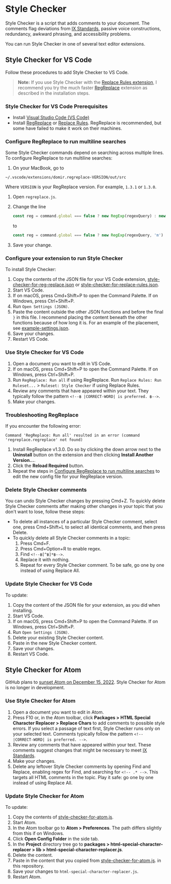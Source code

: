 # Style Checker

Style Checker is a script that adds comments to your document.
The comments flag deviations from
[IX Standards](https://confluence.eng.vmware.com/display/public/IXCS/IX+Content+Standards),
passive voice constructions, redundancy, awkward phrasing, and accessibility problems.

You can run Style Checker in one of several text editor extensions.

## Style Checker for VS Code

Follow these procedures to add Style Checker to VS Code.

> **Note:** If you use Style Checker with the [Replace Rules extension](https://marketplace.visualstudio.com/items?itemName=bhughes339.replacerules),
> I recommend you try the much faster
> [RegReplace](https://marketplace.visualstudio.com/items?itemName=DomiR.regreplace) extension as
> described in the installation steps.

### Style Checker for VS Code Prerequisites

- Install [Visual Studio Code (VS Code)](https://code.visualstudio.com/download)
- Install [RegReplace](https://marketplace.visualstudio.com/items?itemName=DomiR.regreplace) or
  [Replace Rules](https://marketplace.visualstudio.com/items?itemName=bhughes339.replacerules).
  RegReplace is recommended, but some have failed to make it work on their machines.

### <a id="multiline"></a> Configure RegReplace to run multiline searches

Some Style Checker commands depend on searching across multiple lines.
To configure RegReplace to run multiline searches:

1. On your MacBook, go to 

  ```console
  ~/.vscode/extensions/domir.regreplace-VERSION/out/src
  ```
  
  Where `VERSION` is your RegReplace version. For example, `1.3.1` or `1.3.0`.
   
1. Open `regreplace.js`.
1. Change the line

    ```js
    const reg = command.global === false ? new RegExp(regexQuery) : new RegExp(regexQuery, 'g');
    ```

    to

    ```js
    const reg = command.global === false ? new RegExp(regexQuery, 'm') : new RegExp(regexQuery, 'gm');
    ```

1. Save your change.

### Configure your extension to run Style Checker

To install Style Checker:

1. Copy the contents of the JSON file for your VS Code extension,
   [style-checker-for-reg-replace.json](style-checker-for-reg-replace.json) or
   [style-checker-for-replace-rules.json](style-checker-for-reg-replace.json).
1. Start VS Code.
1. If on macOS, press Cmd+Shift+P to open the Command Palette. If on Windows, press Ctrl+Shift+P.
1. Run `Open Settings (JSON)`.
1. Paste the content outside the other JSON functions and before the final `}` in this file.
   I recommend placing the content beneath the other functions because of how long it is.
   For an example of the placement, see [example-settings.json](example-settings.json).
1. Save your changes.
1. Restart VS Code.

### Use Style Checker for VS Code

1. Open a document you want to edit in VS Code.
1. If on macOS, press Cmd+Shift+P to open the Command Palette. If on Windows, press Ctrl+Shift+P.
1. Run `RegReplace: Run all` if using RegReplace.
   Run `Replace Rules: Run Ruleset...` > `Ruleset: Style Checker` if using Replace Rules.
1. Review any comments that have appeared within your text.
   They typically follow the pattern `<!--฿ |CORRECT-WORD| is preferred. ฿-->`.
1. Make your changes.

### Troubleshooting RegReplace

If you encounter the following error:

  ```text
  Command 'RegReplace: Run all' resulted in an error (command 'regreplace.regreplace' not found)
  ```

1. Install RegReplace v1.3.0. Do so by clicking the down arrow next to the **Uninstall** button on the 
   extension and then clicking **Install Another Version...**.
1. Click the **Reload Required** button.
1. Repeat the steps in [Configure RegReplace to run multiline searches](#multiline) to edit the new config 
   file for your RegReplace version.

### Delete Style Checker comments

You can undo Style Checker changes by pressing Cmd+Z.
To quickly delete Style Checker comments after making other changes in your topic that you don't want
to lose, follow these steps:

- To delete all instances of a particular Style Checker comment, select one, press Cmd+Shift+L to
  select all identical comments, and then press Delete.
- To quickly delete all Style Checker comments in a topic:
   1. Press Cmd+F.
   2. Press Cmd+Option+R to enable regex.
   3. Find `<!--฿[^฿]*฿-->`.
   4. Replace it with nothing.
   5. Repeat for every Style Checker comment. To be safe, go one by one instead of using Replace All.

### Update Style Checker for VS Code

To update:

1. Copy the content of the JSON file for your extension, as you did when installing.
2. Start VS Code.
3. If on macOS, press Cmd+Shift+P to open the Command Palette. If on Windows, press Ctrl+Shift+P.
4. Run `Open Settings (JSON)`.
5. Delete your existing Style Checker content.
6. Paste in the new Style Checker content.
7. Save your changes.
8. Restart VS Code.

## Style Checker for Atom

GitHub plans to [sunset Atom on December 15, 2022](https://github.blog/2022-06-08-sunsetting-atom/).
Style Checker for Atom is no longer in development.

### Use Style Checker for Atom

1. Open a document you want to edit in Atom.
1. Press F10 or, in the Atom toolbar, click **Packages > HTML Special Character Replacer > Replace Chars**
   to add comments to possible style errors. If you select a passage of text first, Style Checker
   runs only on your selected text.
   Comments typically follow the pattern `<!-- |CORRECT-WORD| is preferred. -->`.
1. Review any comments that have appeared within your text. These comments suggest changes that might
   be necessary to meet [IX Standards](https://confluence.eng.vmware.com/display/public/IXCS/IX+Content+Standards).
1. Make your changes.
1. Delete any leftover Style Checker comments by opening Find and Replace, enabling regex for Find,
   and searching for `<!-- .* -->`. This targets all HTML comments in the topic. Play it safe: go
   one by one instead of using Replace All.

### Update Style Checker for Atom

To update:

1. Copy the contents of
[style-checker-for-atom.js](style-checker-for-atom.js).
1. Start Atom.
1. In the Atom toolbar go to **Atom > Preferences**. The path differs slightly from this if on Windows.
1. Click **Open Config Folder** in the side tab.
1. In the **Project** directory tree go to
**packages > html-special-character-replacer > lib > html-special-character-replacer.js**.
1. Delete the content.
1. Paste in the content that you copied from
[style-checker-for-atom.js](style-checker-for-atom.js). in this repository.
1. Save your changes to `html-special-character-replacer.js`.
1. Restart Atom.
